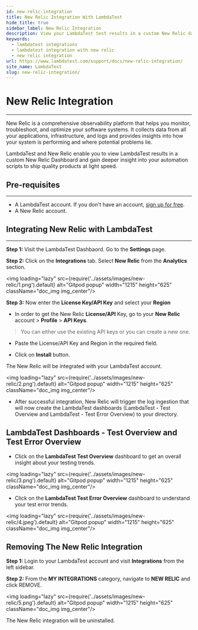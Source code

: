 ```yaml
---
id: new-relic-integration
title: New Relic Integration With LambdaTest
hide_title: true
sidebar_label: New Relic Integration
description: View your LambdaTest test results in a custom New Relic dashboard. Gain deep insights into your automation scripts and identify gaps to ship quality products at light speed.
keywords:
  - lambdatest integrations
  - lambdatest integration with new relic
  - new relic integration 
url: https://www.lambdatest.com/support/docs/new-relic-integration/
site_name: LambdaTest
slug: new-relic-integration/
---
```


<script type="application/ld+json"
      dangerouslySetInnerHTML={{ __html: JSON.stringify({
       "@context": "https://schema.org",
        "@type": "BreadcrumbList",
        "itemListElement": [{
          "@type": "ListItem",
          "position": 1,
          "name": "LambdaTest",
          "item": "https://www.lambdatest.com"
        },{
          "@type": "ListItem",
          "position": 2,
          "name": "Support",
          "item": "https://www.lambdatest.com/support/docs/"
        },{
          "@type": "ListItem",
          "position": 3,
          "name": "New Relic Integration",
          "item": "https://www.lambdatest.com/support/docs/new-relic-integration/"
        }]
      })
    }}
></script>

# New Relic Integration
***

New Relic is a comprehensive observability platform that helps you monitor, troubleshoot, and optimize your software systems. It collects data from all your applications, infrastructure, and logs and provides insights into how your system is performing and where potential problems lie.

LambdaTest and New Relic enable you to view LambdaTest results in a custom New Relic Dashboard and gain deeper insight into your automation scripts to ship quality products at light speed.

## Pre-requisites
***

- A LambdaTest account. If you don't have an account, [sign up for free](https://accounts.lambdatest.com/register).
- A New Relic account.

## Integrating New Relic with LambdaTest
***

**Step 1:** Visit the LambdaTest Dashbaord. Go to the **Settings** page.

**Step 2:** Click on the **Integrations** tab. Select **New Relic** from the **Analytics** section.

<img loading="lazy" src={require('../assets/images/new-relic/1.png').default} alt="Gitpod popup" width="1215" height="625" className="doc_img img_center"/><br/>

**Step 3:** Now enter the **License Key/API Key** and select your **Region**

- In order to get the New Relic **License/API** Key, go to your **New Relic** account > **Profile** > **API Keys**.

> You can either use the existing API keys or you can create a new one.

- Paste the License/API Key and Region in the required field.

- Click on **Install** button.

The New Relic will be integrated with your LambdaTest account.

<img loading="lazy" src={require('../assets/images/new-relic/2.png').default} alt="Gitpod popup" width="1215" height="625" className="doc_img img_center"/><br/>

- After successful integration, New Relic will trigger the log ingestion that will now create the LambdaTest dashboards (LambdaTest - Test Overview and LambdaTest - Test Error Overview) to your directory.

## LambdaTest Dashboards - Test Overview and Test Error Overview

- Click on the **LambdaTest Test Overview** dashboard to get an overall insight about your testing trends.

<img loading="lazy" src={require('../assets/images/new-relic/3.png').default} alt="Gitpod popup" width="1215" height="625" className="doc_img img_center"/><br/>

- Click on the **LambdaTest Test Error Overview** dashboard to understand your test error trends.

<img loading="lazy" src={require('../assets/images/new-relic/4.jpeg').default} alt="Gitpod popup" width="1215" height="625" className="doc_img img_center"/><br/>

## Removing The New Relic Integration

**Step 1:** Login to your LambdaTest account and visit **Integrations** from the left sidebar.

**Step 2:** From the **MY INTEGRATIONS** category, navigate to **NEW RELIC** and click REMOVE.

<img loading="lazy" src={require('../assets/images/new-relic/5.png').default} alt="Gitpod popup" width="1215" height="625" className="doc_img img_center"/><br/>

The New Relic integration will be uninstalled.